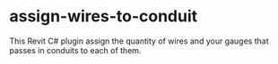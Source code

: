# assign-wires-to-conduit
This Revit C# plugin assign the quantity of wires and your gauges that passes in conduits to each of them.
